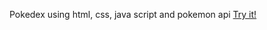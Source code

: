 Pokedex using html, css, java script and pokemon api
<a href="https://tomas-barros1.github.io/Pokemon-Api/" target="_blank">Try it!</a>
